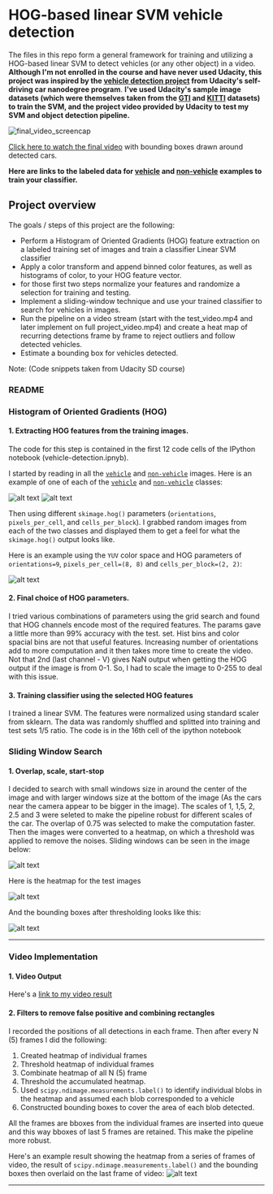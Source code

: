 # HOG-based linear SVM vehicle detection

The files in this repo form a general framework for training and utilizing a HOG-based linear SVM to detect vehicles (or any other object) in a video. **Although I'm not enrolled in the course and have never used Udacity, this project was inspired by the [vehicle detection project](https://github.com/udacity/CarND-Vehicle-Detection) from Udacity's self-driving car nanodegree program**. 
**I've used Udacity's sample image datasets (which were themselves taken from the [GTI](http://www.gti.ssr.upm.es/data/Vehicle_database.html) and [KITTI](http://www.cvlibs.net/datasets/kitti/eval_tracking.php) datasets) to train the SVM, and the project video provided by Udacity to test my SVM and object detection pipeline.**

![final_video_screencap](https://github.com/vaibhavhariaramani/hog--svm-vehicle-detector-and-Object-Detection/blob/master/images/final_bounding_boxes.png)

[Click here to watch the final video](https://youtu.be/HsH_-zP4vfQ) with bounding boxes drawn around detected cars.

**﻿Here are links to the labeled data for [vehicle](https://s3.amazonaws.com/udacity-sdc/Vehicle_Tracking/vehicles.zip) and [non-vehicle](https://s3.amazonaws.com/udacity-sdc/Vehicle_Tracking/non-vehicles.zip) examples to train your classifier.**

## Project overview
The goals / steps of this project are the following:

* Perform a Histogram of Oriented Gradients (HOG) feature extraction on a labeled training set of images and train a classifier Linear SVM classifier
* Apply a color transform and append binned color features, as well as histograms of color, to your HOG feature vector. 
* for those first two steps normalize your features and randomize a selection for training and testing.
* Implement a sliding-window technique and use your trained classifier to search for vehicles in images.
* Run the pipeline on a video stream (start with the test_video.mp4 and later implement on full project_video.mp4) and create a heat map of recurring detections frame by frame to reject outliers and follow detected vehicles.
* Estimate a bounding box for vehicles detected.

Note: (Code snippets taken from Udacity SD course)

[//]: # (Image References)
[image1]: ./results/output_images/car_not_car.png
[image2]: ./results/output_images/HOG_example.png
[image3]: ./results/output_images/sliding_windows.png
[image5]: ./results/output_images/bboxes_and_heat.png
[image7]: ./results/output_images/output_bboxes.png
[image8]: ./results/output_images/video_frame.png
[image9]: ./results/output_images/colorspace_yuv.png
[image10]: ./results/output_images/not_car.png
[video1]: ./results/output_videos/project_video.mp4


### README

### Histogram of Oriented Gradients (HOG)

#### 1. Extracting HOG features from the training images.

The code for this step is contained in the first 12 code cells of the IPython notebook (vehicle-detection.ipnyb). 

I started by reading in all the [`vehicle`](https://s3.amazonaws.com/udacity-sdc/Vehicle_Tracking/vehicles.zip) and [`non-vehicle`](https://s3.amazonaws.com/udacity-sdc/Vehicle_Tracking/non-vehicles.zip) images.  Here is an example of one of each of the [`vehicle`](https://s3.amazonaws.com/udacity-sdc/Vehicle_Tracking/vehicles.zip) and [`non-vehicle`](https://s3.amazonaws.com/udacity-sdc/Vehicle_Tracking/non-vehicles.zip) classes:

![alt text][image1]
![alt text][image10]

Then using different `skimage.hog()` parameters (`orientations`, `pixels_per_cell`, and `cells_per_block`).  I grabbed random images from each of the two classes and displayed them to get a feel for what the `skimage.hog()` output looks like.

Here is an example using the `YUV` color space and HOG parameters of `orientations=9`, `pixels_per_cell=(8, 8)` and `cells_per_block=(2, 2)`:

![alt text][image2]

#### 2. Final choice of HOG parameters.

I tried various combinations of parameters using the grid search and found that HOG channels encode most of the required features. The params gave a little more than 99% accuracy with the test. set. 
Hist bins and color spacial bins are not that useful features. Increasing number of orientations add to more computation and it then takes more time to create the video. 
Not that 2nd (last channel - V) gives NaN output when getting the HOG output if the image is from 0-1. So, I had to scale the image to 0-255 to deal with this issue.

#### 3. Training classifier using the selected HOG features

I trained a linear SVM. The features were normalized using standard scaler from sklearn. The data was randomly shuffled and splitted into training and test sets 1/5 ratio. The code is in the 16th cell of the ipython notebook

### Sliding Window Search

#### 1. Overlap, scale, start-stop

I decided to search with small windows size in around the center of the image and with larger windows size at the bottom of the image (As the cars near the camera appear to be bigger in the image). The scales of 1, 1,5, 2, 2.5 and 3 were seleted to make the pipeline robust for different scales of the car. The overlap of 0.75 was selected to make the computation faster. Then the images were converted to a heatmap, on which a threshold was applied to remove the noises. Sliding windows can be seen in the image below:

![alt text][image3]

Here is the heatmap for the test images

![alt text][image5]

And the bounding boxes after thresholding looks like this:

![alt text][image7]

---

### Video Implementation

#### 1. Video Output
Here's a [link to my video result][video1]


#### 2. Filters to remove false positive and combining rectangles

I recorded the positions of all detections in each frame. Then after every N (5) frames I did the following: 
1. Created heatmap of individual frames
2. Threshold heatmap of individual frames
3. Combinate heatmap of all N (5) frame
4. Threshold the accumulated heatmap. 
5. Used `scipy.ndimage.measurements.label()` to identify individual blobs in the heatmap and assumed each blob corresponded to a vehicle
6. Constructed bounding boxes to cover the area of each blob detected. 

All the frames are bboxes from the individual frames are inserted into queue and this way bboxes of last 5 frames are retained. This make the pipeline more robust. 

Here's an example result showing the heatmap from a series of frames of video, the result of `scipy.ndimage.measurements.label()` and the bounding boxes then overlaid on the last frame of video:
![alt text][image8]

---
